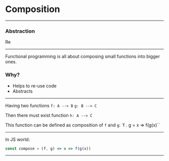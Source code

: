 
# Composition
---
### Abstraction

Re


---
Functional programming is all about composing small functions into bigger ones.

### Why?
* Helps to re-use code
* Abstracts 

---

Having two functions
`f: A --> B`
`g: B --> C`

Then there must exist function `h: A --> C`

This function can be defined as composition of `f` and `g`:
`f . g = x => f(g(x)``

---
In JS world:

```javascript
const compose = (f, g) => x => f(g(x))
```


---
<!--stackedit_data:
eyJoaXN0b3J5IjpbLTE0OTA0MTI2MzIsLTE2MDI3MTkzOCw4Nj
k2NDAzMTAsLTkyMDg5NzAwLC0xMDgyMDI5MDAxLDEwMTE5MzY3
MzYsLTUzMTA3NDgzNywtMTU1MjU3ODMxOSwtMTkyODQ0NTk0OF
19
-->